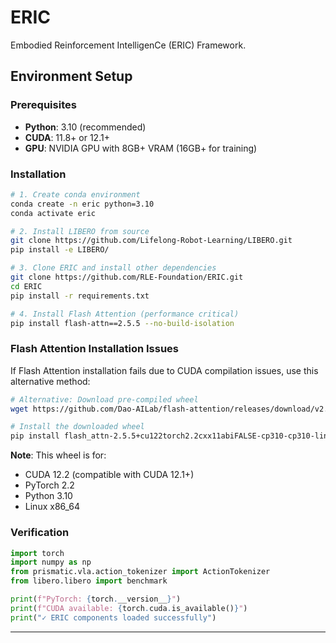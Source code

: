 # ERIC
Embodied Reinforcement IntelligenCe (ERIC) Framework.

## Environment Setup

### Prerequisites

- **Python**: 3.10 (recommended)
- **CUDA**: 11.8+ or 12.1+
- **GPU**: NVIDIA GPU with 8GB+ VRAM (16GB+ for training)

### Installation

```bash
# 1. Create conda environment
conda create -n eric python=3.10
conda activate eric

# 2. Install LIBERO from source
git clone https://github.com/Lifelong-Robot-Learning/LIBERO.git
pip install -e LIBERO/

# 3. Clone ERIC and install other dependencies
git clone https://github.com/RLE-Foundation/ERIC.git
cd ERIC
pip install -r requirements.txt

# 4. Install Flash Attention (performance critical)
pip install flash-attn==2.5.5 --no-build-isolation
```

### Flash Attention Installation Issues

If Flash Attention installation fails due to CUDA compilation issues, use this alternative method:

```bash
# Alternative: Download pre-compiled wheel
wget https://github.com/Dao-AILab/flash-attention/releases/download/v2.5.5/flash_attn-2.5.5+cu122torch2.2cxx11abiFALSE-cp310-cp310-linux_x86_64.whl

# Install the downloaded wheel
pip install flash_attn-2.5.5+cu122torch2.2cxx11abiFALSE-cp310-cp310-linux_x86_64.whl
```

**Note**: This wheel is for:
- CUDA 12.2 (compatible with CUDA 12.1+)
- PyTorch 2.2
- Python 3.10
- Linux x86_64

### Verification

```python
import torch
import numpy as np
from prismatic.vla.action_tokenizer import ActionTokenizer
from libero.libero import benchmark

print(f"PyTorch: {torch.__version__}")
print(f"CUDA available: {torch.cuda.is_available()}")
print("✓ ERIC components loaded successfully")
```

---

